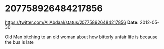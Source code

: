 # 207758926484217856
https://twitter.com/AliAbdaal/status/207758926484217856
**Date:** 2012-05-30

Old Man bitching to an old woman about how bitterly unfair life is because the bus is late
